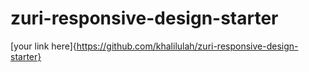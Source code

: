 # zuri-responsive-design-starter

[your link here]{https://github.com/khalilulah/zuri-responsive-design-starter}
